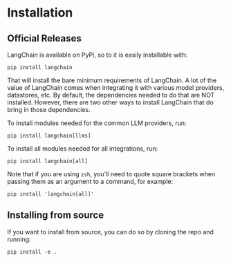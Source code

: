# Installation

## Official Releases

LangChain is available on PyPi, so to it is easily installable with:

```
pip install langchain
```

That will install the bare minimum requirements of LangChain.
A lot of the value of LangChain comes when integrating it with various model providers, datastores, etc.
By default, the dependencies needed to do that are NOT installed.
However, there are two other ways to install LangChain that do bring in those dependencies.

To install modules needed for the common LLM providers, run:

```
pip install langchain[llms]
```

To install all modules needed for all integrations, run:

```
pip install langchain[all]
```

Note that if you are using `zsh`, you'll need to quote square brackets when passing them as an argument to a command, for example:

```
pip install 'langchain[all]'
```

## Installing from source

If you want to install from source, you can do so by cloning the repo and running:

```
pip install -e .
```
